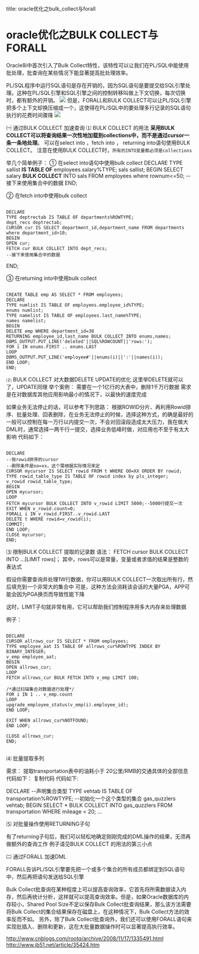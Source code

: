 title: oracle优化之bulk_collect与forall 

#  oracle优化之BULK COLLECT与FORALL 
Oracle8i中首次引入了Bulk Collect特性，该特性可以让我们在PL/SQL中能使用批处理，批查询在某些情况下能显著提高批处理效率。

PL/SQL程序中运行SQL语句是存在开销的，因为SQL语句是要提交给SQL引擎处理。这种在PL/SQL引擎和SQL引擎之间的控制转移叫做上下文切换，每次切换时，都有额外的开销。
![](/data/dokuwiki/oracle/pasted/20160926-140114.png)
但是，FORALL和BULK COLLECT可以让PL/SQL引擎把多个上下文却换压缩成一个，这使得在PL/SQL中的要处理多行记录的SQL语句执行的花费时间骤降
![](/data/dokuwiki/oracle/pasted/20160926-140131.png)

㈠ 通过BULK COLLECT 加速查询
⑴ BULK COLLECT 的用法
**采用BULK COLLECT可以将查询结果一次性地加载到collections中，而不是通过cursor一条一条地处理**。
可以在select into ，fetch into ， returning into语句使用BULK COLLECT。
注意在使用BULK COLLECT时，` 所有的INTO变量都必须是collections `

举几个简单例子：
① 在select into语句中使用bulk collect
DECLARE 
TYPE sallist **IS TABLE OF** employees.salary%TYPE;
sals sallist;
BEGIN
SELECT salary **BULK COLLECT** INTO sals FROM employees where rownum<=50;
--接下来使用集合中的数据
END;

② 在fetch into中使用bulk collect
```

DECLARE
TYPE deptrectab IS TABLE OF departments%ROWTYPE;
dept_recs deptrectab;
CURSOR cur IS SELECT department_id,department_name FROM departments where department_id>10;
BEGIN
OPEN cur;
FETCH cur BULK COLLECT INTO dept_recs;
--接下来使用集合中的数据

```
END;


③ 在returning into中使用bulk collect
```

CREATE TABLE emp AS SELECT * FROM employees;
DECLARE 
TYPE numlist IS TABLE OF employees.employee_id%TYPE;
enums numlist;
TYPE namelist IS TABLE OF employees.last_name%TYPE;
names namelist;
BEGIN
DELETE emp WHERE department_id=30
RETURNING employee_id,last_name BULK COLLECT INTO enums,names;
DBMS_OUTPUT.PUT_LINE('deleted'||SQL%ROWCOUNT||'rows:');
FOR i IN enums.FIRST .. enums.LAST
LOOP
DBMS_OUTPUT.PUT_LINE('employee#'||enums(i)||':'||names(i));
END LOOP;
END;

```


⑵ BULK COLLECT 对大数据DELETE UPDATE的优化
这里举DELETE就可以了，UPDATE同理
举个案例：
需要在一个1亿行的大表中，删除1千万行数据
需求是在对数据库其他应用影响最小的情况下，以最快的速度完成

如果业务无法停止的话，可以参考下列思路：
根据ROWID分片、再利用Rowid排序、批量处理、回表删除，在业务无法停止的时候，选择这种方式，的确是最好的
一般可以控制在每一万行以内提交一次，不会对回滚段造成太大压力，我在做大DML时，通常选择一两千行一提交，选择业务低峰时做，对应用也不至于有太大影响
代码如下：
```

DECLARE
--按rowid排序的cursor
--删除条件是oo=xx，这个需根据实际情况来定
CURSOR mycursor IS SELECT rowid FROM t WHERE OO=XX ORDER BY rowid;
TYPE rowid_table_type IS TABLE OF rowid index by pls_integer;
v_rowid rowid_table_type;
BEGIN
OPEN mycursor;
LOOP
FETCH mycursor BULK COLLECT INTO v_rowid LIMIT 5000;--5000行提交一次
EXIT WHEN v_rowid.count=0;
FORALL i IN v_rowid.FIRST..v_rowid.LAST
DELETE t WHERE rowid=v_rowid(i);
COMMIT;
END LOOP;
CLOSE mycursor;
END;

```

⑶ 限制BULK COLLECT 提取的记录数
语法：
FETCH cursor BULK COLLECT INTO ...[LIMIT rows]；
其中，rows可以是常量，变量或者求值的结果是整数的表达式

假设你需要查询并处理1W行数据，你可以用BULK COLLECT一次取出所有行，然后填充到一个非常大的集合中
可是，这种方法会消耗该会话的大量PGA，APP可能会因为PGA换页而导致性能下降

这时，LIMIT子句就非常有用，它可以帮助我们控制程序用多大内存来处理数据

例子：

```

DECLARE
CURSOR allrows_cur IS SELECT * FROM employees;
TYPE employee_aat IS TABLE OF allrows_cur%ROWTYPE INDEX BY BINARY_INTEGER;
v_emp employee_aat;
BEGIN
OPEN allrows_cur;
LOOP
FETCH allrows_cur BULK FETCH INTO v_emp LIMIT 100;

/*通过扫描集合对数据进行处理*/
FOR i IN 1 .. v_emp.count
LOOP
upgrade_employee_status(v_emp(i).employee_id);
END LOOP;

EXIT WHEN allrows_cur%NOTFOUND;
END LOOP;

CLOSE allrows_cur;
END;


```
⑷ 批量提取多列

需求：
提取transportation表中的油耗小于 20公里/RMB的交通具体的全部信息
代码如下：
复制代码 代码如下:

DECLARE
--声明集合类型
TYPE vehtab IS TABLE OF transportation%ROWTYPE;
--初始化一个这个类型的集合
gas_quzzlers vehtab;
BEGIN
SELECT * BULK COLLECT INTO gas_quzzlers FROM transportation WHERE mileage < 20;
...

⑸ 对批量操作使用RETURNING子句

有了returning子句后，我们可以轻松地确定刚刚完成的DML操作的结果，无须再做额外的查询工作
例子请见BULK COLLECT 的用法的第三小点


㈡ 通过FORALL 加速DML

FORALL告诉PL/SQL引擎要先把一个或多个集合的所有成员都绑定到SQL语句中，然后再把语句发送给SQL引擎


Bulk Collect批查询在某种程度上可以提高查询效率，它首先将所需数据读入内存，然后再统计分析，这样就可以提高查询效率。但是，如果Oracle数据库的内存较小，Shared Pool Size不足以保存Bulk Collect批查询结果，那么该方法需要将Bulk Collect的集合结果保存在磁盘上，在这种情况下，Bulk Collect方法的效率反而不如。
另外，除了Bulk Collect批查询外，我们还可以使用FORALL语句来实现批插入、删除和更新，这在大批量数据操作时可以显著提高执行效率。

http://www.cnblogs.com/rootq/archive/2008/11/17/1335491.html
http://www.jb51.net/article/35424.htm